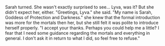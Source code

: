 Sarah turned. She wasn't exactly surprised to see... Lyva, was it? But she didn't expect her, either. "Greetings, Lyva." she said. "My name is Sarah, Goddess of Protection and Darkness." she knew that the formal introduction was more for the mortals then her, but she still felt it was polite to introduce herself properly. "I accept your thanks. Perhaps you could help me a little? I fear that I need some guidance regarding the mortals and everything in general. I don't ask it in return to what I did, so feel free to refuse."